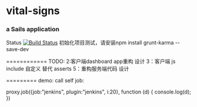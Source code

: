 # vital-signs
### a Sails application
Status [![Build Status](https://travis-ci.org/greengerong/vital-signs.png?branch=master)](https://travis-ci.org/greengerong/vital-signs)
初始化项目测试，请安装npm install grunt-karma --save-dev

============
TODO:
2:客户端dashboard app重构 设计
3：客户端 js include 自定义 替代 asserts
5：重构服务端代码 设计


=========
demo:
call self job:

 proxy.job({job:"jenkins", plugin:"jenkins", i:20}, function (d) {
        console.log(d);
    })